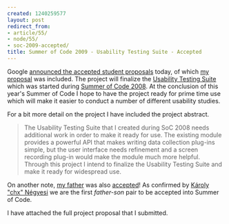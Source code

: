 ```yaml
---
created: 1240259577
layout: post
redirect_from:
- article/55/
- node/55/
- soc-2009-accepted/
title: Summer of Code 2009 - Usability Testing Suite - Accepted
---
```

Google <a href="http://socghop.appspot.com/org/home/google/gsoc2009/drupal">announced the accepted student proposals</a> today, of which <a href="http://socghop.appspot.com/student_project/show/google/gsoc2009/drupal/t124022213209">my proposal</a> was included. The project will finalize the <a href="http://drupal.org/project/uts">Usability Testing Suite</a> which was started during <a href="http://groups.drupal.org/node/11011">Summer of Code 2008</a>. At the conclusion of this year's Summer of Code I hope to have the project ready for prime time use which will make it easier to conduct a number of different usability studies.

For a bit more detail on the project I have included the project abstract.
<blockquote>
The Usability Testing Suite that I created during SoC 2008 needs additional work in order to make it ready for use. The existing module provides a powerful API that makes writing data collection plug-ins simple, but the user interface needs refinement and a screen recording plug-in would make the module much more helpful. Through this project I intend to finalize the Usability Testing Suite and make it ready for widespread use. 
</blockquote>

On another note, <a href="http://drupal.org/user/240748">my father</a> was also <a href="http://socghop.appspot.com/student_project/show/google/gsoc2009/drupal/t124022215040">accepted</a>! As confirmed by <a href="http://drupal.org/user/9446">Károly "chx" Négyesi</a> we are the first <i>father-son</i> pair to be accepted into Summer of Code.

I have attached the full project proposal that I submitted.
